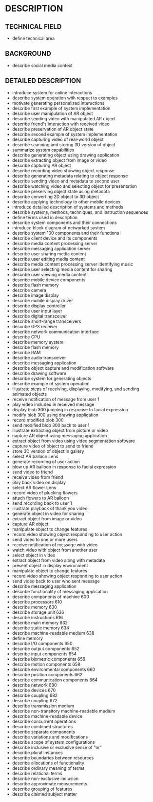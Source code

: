 # DESCRIPTION

## TECHNICAL FIELD

- define technical area

## BACKGROUND

- describe social media context

## DETAILED DESCRIPTION

- introduce system for online interactions
- describe system operation with respect to examples
- motivate generating personalized interactions
- describe first example of system implementation
- describe user manipulation of AR object
- describe sending video with manipulated AR object
- describe friend's interaction with received video
- describe preservation of AR object state
- describe second example of system implementation
- describe capturing video of real-world object
- describe scanning and storing 3D version of object
- summarize system capabilities
- describe generating object using drawing application
- describe extracting object from image or video
- describe capturing AR object
- describe recording video showing object response
- describe generating metadata relating to object response
- describe sending video and metadata to second user
- describe watching video and selecting object for presentation
- describe preserving object state using metadata
- describe converting 2D object to 3D object
- describe applying technology to other mobile devices
- introduce detailed description of systems and methods
- describe systems, methods, techniques, and instruction sequences
- define terms used in description
- describe system components and their connections
- introduce block diagram of networked system
- describe system 100 components and their functions
- describe client device and its components
- describe media content processing server
- describe messaging application server
- describe user sharing media content
- describe user editing media content
- describe media content processing server identifying music
- describe user selecting media content for sharing
- describe user viewing media content
- describe mobile device components
- describe flash memory
- describe camera
- describe image display
- describe mobile display driver
- describe display controller
- describe user input layer
- describe digital transceiver
- describe short-range transceivers
- describe GPS receiver
- describe network communication interface
- describe CPU
- describe memory system
- describe flash memory
- describe RAM
- describe audio transceiver
- describe messaging application
- describe object capture and modification software
- describe drawing software
- describe system for generating objects
- describe example of system operation
- illustrate steps of receiving, displaying, modifying, and sending animated objects
- receive notification of message from user 1
- play video included in received message
- display blob 300 jumping in response to facial expression
- modify blob 300 using drawing application
- record modified blob 300
- send modified blob 300 back to user 1
- illustrate extracting object from picture or video
- capture AR object using messaging application
- extract object from video using video segmentation software
- capture video of object to send to friend
- store 3D version of object in gallery
- select AR balloon Lens
- generate recording of user action
- blow up AR balloon in response to facial expression
- send video to friend
- receive video from friend
- play back video on display
- select AR flower Lens
- record video of plucking flowers
- attach flowers to AR balloon
- send recording back to user 1
- illustrate playback of thank you video
- generate object in video for sharing
- extract object from image or video
- capture AR object
- manipulate object to change features
- record video showing object responding to user action
- send video to one or more users
- receive notification of message with video
- watch video with object from another user
- select object in video
- extract object from video along with metadata
- present object in display environment
- manipulate object to change features
- record video showing object responding to user action
- send video back to user who sent message
- describe messaging application
- describe functionality of messaging application
- describe components of machine 600
- describe processors 610
- describe memory 630
- describe storage unit 636
- describe instructions 616
- describe main memory 632
- describe static memory 634
- describe machine-readable medium 638
- define memory
- describe I/O components 650
- describe output components 652
- describe input components 654
- describe biometric components 656
- describe motion components 658
- describe environmental components 660
- describe position components 662
- describe communication components 664
- describe network 680
- describe devices 670
- describe coupling 682
- describe coupling 672
- describe transmission medium
- describe non-transitory machine-readable medium
- describe machine-readable device
- describe concurrent operations
- describe combined structures
- describe separate components
- describe variations and modifications
- describe scope of system configurations
- describe inclusive or exclusive sense of "or"
- describe plural instances
- describe boundaries between resources
- describe allocations of functionality
- describe ordinary meaning of terms
- describe relational terms
- describe non-exclusive inclusion
- describe approximate measurements
- describe grouping of features
- describe claimed subject matter

